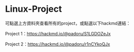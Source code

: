 # Linux-Project
可點選上方資料夾查看所有的project，或點選以下hackmd連結：

Project 1：https://hackmd.io/@padoru/S1LGDOZeJx

Project 2：https://hackmd.io/@padoru/r1nCYkoQJx
